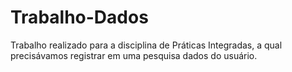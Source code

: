# Trabalho-Dados
Trabalho realizado para a disciplina de Práticas Integradas, a qual precisávamos registrar em uma pesquisa dados do usuário.
